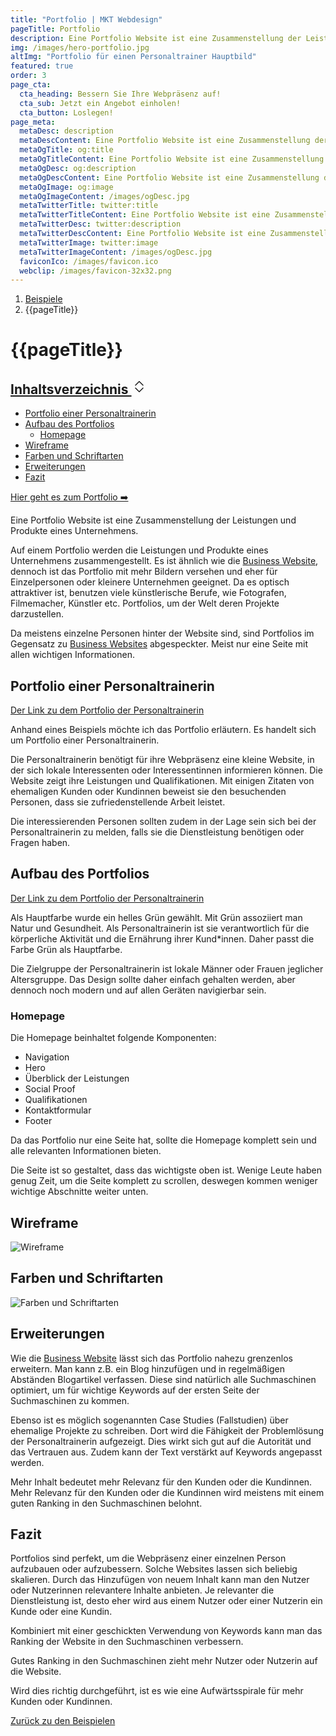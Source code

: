 ```yaml
---
title: "Portfolio | MKT Webdesign"
pageTitle: Portfolio
description: Eine Portfolio Website ist eine Zusammenstellung der Leistungen und Produkte eines Unternehmens.
img: /images/hero-portfolio.jpg
altImg: "Portfolio für einen Personaltrainer Hauptbild"
featured: true
order: 3
page_cta:
  cta_heading: Bessern Sie Ihre Webpräsenz auf!
  cta_sub: Jetzt ein Angebot einholen!
  cta_button: Loslegen!
page_meta:
  metaDesc: description
  metaDescContent: Eine Portfolio Website ist eine Zusammenstellung der Leistungen und Produkte eines Unternehmens. Das Portfolio ist daher eher für Einzelpersonen oder kleinere Unternehmen geeignet.
  metaOgTitle: og:title
  metaOgTitleContent: Eine Portfolio Website ist eine Zusammenstellung der Leistungen und Produkte eines Unternehmens. Das Portfolio ist daher eher für Einzelpersonen oder kleinere Unternehmen geeignet.
  metaOgDesc: og:description
  metaOgDescContent: Eine Portfolio Website ist eine Zusammenstellung der Leistungen und Produkte eines Unternehmens. Das Portfolio ist daher eher für Einzelpersonen oder kleinere Unternehmen geeignet.
  metaOgImage: og:image
  metaOgImageContent: /images/ogDesc.jpg
  metaTwitterTitle: twitter:title
  metaTwitterTitleContent: Eine Portfolio Website ist eine Zusammenstellung der Leistungen und Produkte eines Unternehmens. Das Portfolio ist daher eher für Einzelpersonen oder kleinere Unternehmen geeignet.
  metaTwitterDesc: twitter:description
  metaTwitterDescContent: Eine Portfolio Website ist eine Zusammenstellung der Leistungen und Produkte eines Unternehmens. Das Portfolio ist daher eher für Einzelpersonen oder kleinere Unternehmen geeignet.
  metaTwitterImage: twitter:image
  metaTwitterImageContent: /images/ogDesc.jpg
  faviconIco: /images/favicon.ico
  webclip: /images/favicon-32x32.png
---
```


<nav aria-label="breadcrumb">
  <ol class="breadcrumb">
    <li class="breadcrumb-item"><a href="/beispiele">Beispiele</a></li>
    <li class="breadcrumb-item active" aria-current="page">{{pageTitle}}</li>
  </ol>
</nav>

<h1 class="heading-1 | text-primary">{{pageTitle}}</h1>

  <aside class="toc">
      <div class="card">
        <div class="card-body">
        <h2><a class="" data-bs-toggle="collapse" href="#collapseTOC" role="button" aria-expanded="false" aria-controls="collapseTOC">Inhaltsverzeichnis 
        <svg xmlns="http://www.w3.org/2000/svg" aria-hidden="true" width="24" height="24" fill="currentColor" class="bi bi-chevron-expand" viewBox="0 0 16 16"><path fill-rule="evenodd" d="M3.646 9.146a.5.5 0 0 1 .708 0L8 12.793l3.646-3.647a.5.5 0 0 1 .708.708l-4 4a.5.5 0 0 1-.708 0l-4-4a.5.5 0 0 1 0-.708zm0-2.292a.5.5 0 0 0 .708 0L8 3.207l3.646 3.647a.5.5 0 0 0 .708-.708l-4-4a.5.5 0 0 0-.708 0l-4 4a.5.5 0 0 0 0 .708z"/></svg></a></h2>
        <ul class="collapse" id="collapseTOC">
<li><a href="#portfolio-einer-personaltrainerin">Portfolio einer Personaltrainerin</a></li>
<li><a href="#aufbau-des-portfolios">Aufbau des Portfolios</a>
<ul>
<li><a href="#homepage">Homepage</a>
</li>
</ul>
</li>
<li><a href="#wireframe">Wireframe</a></li>
<li><a href="#farben-und-schriftarten">Farben und Schriftarten</a></li>
<li><a href="#erweiterungen">Erweiterungen</a></li>
<li><a href="#fazit">Fazit</a></li>
</ul>
        </div>
      </div>

  </aside>

<p class="knopf | my-4 my-md-5"><a target="_blank" class="text-white | btn-main" href="https://nextjs-coach-jane-doe.vercel.app/" rel="noopener noreferrer">Hier geht es zum Portfolio ➡️</a></p>

Eine Portfolio Website ist eine Zusammenstellung der Leistungen und Produkte eines Unternehmens.

Auf einem Portfolio werden die Leistungen und Produkte eines Unternehmens zusammengestellt. Es ist ähnlich wie die <a target="_blank" rel="noopener noreferrer" href="/beispiele/business-website/">Business Website</a>, dennoch ist das Portfolio mit mehr Bildern versehen und eher für Einzelpersonen oder kleinere Unternehmen geeignet. Da es optisch attraktiver ist, benutzen viele künstlerische Berufe, wie Fotografen, Filmemacher, Künstler etc. Portfolios, um der Welt deren Projekte darzustellen.

Da meistens einzelne Personen hinter der Website sind, sind Portfolios im Gegensatz zu <a target="_blank" rel="noopener noreferrer" href="/beispiele/business-website/">Business Websites</a> abgespeckter. Meist nur eine Seite mit allen wichtigen Informationen.

<h2 id="portfolio-einer-personaltrainerin">Portfolio einer Personaltrainerin</h2>

<a target="_blank" href="https://nextjs-coach-jane-doe.vercel.app/" rel="noopener noreferrer">Der Link zu dem Portfolio der Personaltrainerin</a>

Anhand eines Beispiels möchte ich das Portfolio erläutern. Es handelt sich um Portfolio einer Personaltrainerin.

Die Personaltrainerin benötigt für ihre Webpräsenz eine kleine Website, in der sich lokale Interessenten oder Interessentinnen informieren können. Die Website zeigt ihre Leistungen und Qualifikationen. Mit einigen Zitaten von ehemaligen Kunden oder Kundinnen beweist sie den besuchenden Personen, dass sie zufriedenstellende Arbeit leistet.

Die interessierenden Personen sollten zudem in der Lage sein sich bei der Personaltrainerin zu melden, falls sie die Dienstleistung benötigen oder Fragen haben.

<h2 id="aufbau-des-portfolios">Aufbau des Portfolios</h2>

<a target="_blank" href="https://nextjs-coach-jane-doe.vercel.app/" rel="noopener noreferrer">Der Link zu dem Portfolio der Personaltrainerin</a>

Als Hauptfarbe wurde ein helles Grün gewählt. Mit Grün assoziiert man Natur und Gesundheit. Als Personaltrainerin ist sie verantwortlich für die körperliche Aktivität und die Ernährung ihrer Kund\*innen. Daher passt die Farbe Grün als Hauptfarbe.

Die Zielgruppe der Personaltrainerin ist lokale Männer oder Frauen jeglicher Altersgruppe. Das Design sollte daher einfach gehalten werden, aber dennoch noch modern und auf allen Geräten navigierbar sein.

<h3 id="homepage">Homepage</h3>

Die Homepage beinhaltet folgende Komponenten:

- Navigation
- Hero
- Überblick der Leistungen
- Social Proof
- Qualifikationen
- Kontaktformular
- Footer

Da das Portfolio nur eine Seite hat, sollte die Homepage komplett sein und alle relevanten Informationen bieten.

Die Seite ist so gestaltet, dass das wichtigste oben ist. Wenige Leute haben genug Zeit, um die Seite komplett zu scrollen, deswegen kommen weniger wichtige Abschnitte weiter unten.

<h2 id="wireframe">Wireframe</h2>

![Wireframe](/images/full-version-portfolio.jpg)

<h2 id="farben-und-schriftarten">Farben und Schriftarten</h2>

![Farben und Schriftarten](/images/farben-und-schriftarten-portfolio.jpg)

<h2 id="erweiterungen">Erweiterungen</h2>

Wie die <a target="_blank" rel="noopener noreferrer" href="/beispiele/business-website/">Business Website</a> lässt sich das Portfolio nahezu grenzenlos erweitern. Man kann z.B. ein Blog hinzufügen und in regelmäßigen Abständen Blogartikel verfassen. Diese sind natürlich alle Suchmaschinen optimiert, um für wichtige Keywords auf der ersten Seite der Suchmaschinen zu kommen.

Ebenso ist es möglich sogenannten Case Studies (Fallstudien) über ehemalige Projekte zu schreiben. Dort wird die Fähigkeit der Problemlösung der Personaltrainerin aufgezeigt. Dies wirkt sich gut auf die Autorität und das Vertrauen aus. Zudem kann der Text verstärkt auf Keywords angepasst werden.

Mehr Inhalt bedeutet mehr Relevanz für den Kunden oder die Kundinnen. Mehr Relevanz für den Kunden oder die Kundinnen wird meistens mit einem guten Ranking in den Suchmaschinen belohnt.

<h2 id="fazit">Fazit</h2>

Portfolios sind perfekt, um die Webpräsenz einer einzelnen Person aufzubauen oder aufzubessern. Solche Websites lassen sich beliebig skalieren. Durch das Hinzufügen von neuem Inhalt kann man den Nutzer oder Nutzerinnen relevantere Inhalte anbieten. Je relevanter die Dienstleistung ist, desto eher wird aus einem Nutzer oder einer Nutzerin ein Kunde oder eine Kundin.

Kombiniert mit einer geschickten Verwendung von Keywords kann man das Ranking der Website in den Suchmaschinen verbessern.

Gutes Ranking in den Suchmaschinen zieht mehr Nutzer oder Nutzerin auf die Website.

Wird dies richtig durchgeführt, ist es wie eine Aufwärtsspirale für mehr Kunden oder Kundinnen.

<p class="mt-5">
<a href="/beispiele" class="text-dark | btn-second">Zurück zu den Beispielen</a>
</p>
